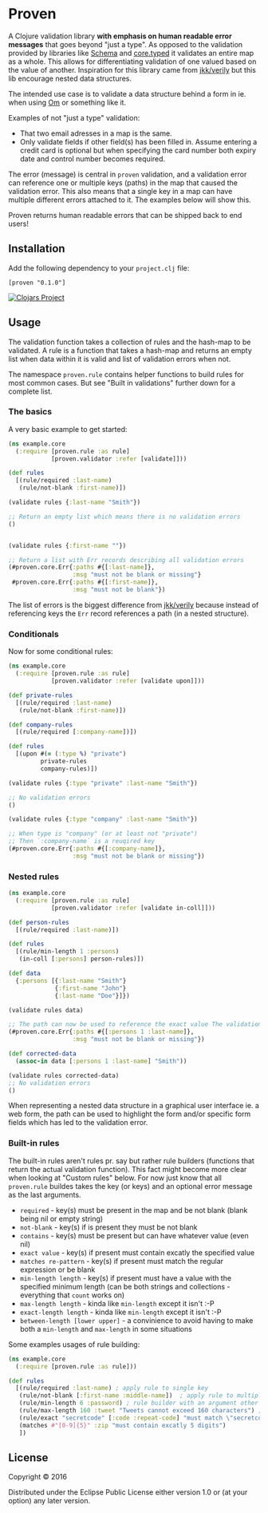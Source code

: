 # Proven



A Clojure validation library **with emphasis on human readable error messages**
that goes beyond "just a type". As opposed to the validation provided by
libraries like [Schema][] and [core.typed][] it validates an entire map as a
whole. This allows for differentiating validation of one valued based on the
value of another. Inspiration for this library came from [jkk/verily][verily]
but this lib encourage nested data structures.

The intended use case is to validate a data structure behind a form in ie. when
using [Om][] or something like it.

Examples of not "just a type" validation:

  * That two email adresses in a map is the same.
  * Only validate fields if other field(s) has been filled in.
    Assume entering a credit card is optional but when specifying the card
    number both expiry date and control number becomes required.

The error (message) is central in `proven` validation, and a validation error
can reference one or multiple keys (paths) in the map that caused the validation
error. This also means that a single key in a map can have multiple different
errors attached to it. The examples below will show this.

Proven returns human readable errors that can be shipped back to end users!

[Schema]: https://github.com/Prismatic/schema
[core.typed]: https://github.com/clojure/core.typed
[Om]: https://github.com/omcljs/om


## Installation

Add the following dependency to your `project.clj` file:

    [proven "0.1.0"]

[![Clojars Project](https://img.shields.io/clojars/v/proven.svg)](https://clojars.org/proven)


## Usage

The validation function takes a collection of rules and the hash-map to be
validated. A rule is a function that takes a hash-map and returns an empty list
when data within it is valid and list of validation errors when not.

The namespace `proven.rule` contains helper functions to build rules for most
common cases. But see "Built in validations" further down for a complete list.


### The basics

A very basic example to get started:

```clj
(ns example.core
  (:require [proven.rule :as rule]
            [proven.validator :refer [validate]]))

(def rules
  [(rule/required :last-name)
   (rule/not-blank :first-name)])

(validate rules {:last-name "Smith"})

;; Return an empty list which means there is no validation errors
()


(validate rules {:first-name ""})

;; Return a list with Err records describing all validation errors
(#proven.core.Err{:paths #{[:last-name]},
                  :msg "must not be blank or missing"}
 #proven.core.Err{:paths #{[:first-name]},
                  :msg "must not be blank"})
```

The list of errors is the biggest difference from [jkk/verily][verily] because
instead of referencing keys the `Err` record references a path (in a nested
structure).


### Conditionals

Now for some conditional rules:

```clj
(ns example.core
  (:require [proven.rule :as rule]
            [proven.validator :refer [validate upon]]))

(def private-rules
  [(rule/required :last-name)
   (rule/not-blank :first-name)])

(def company-rules
  [(rule/required [:company-name])])

(def rules
  [(upon #(= (:type %) "private")
         private-rules
         company-rules)])

(validate rules {:type "private" :last-name "Smith"})

;; No validation errors
()

(validate rules {:type "company" :last-name "Smith"})

;; When type is "company" (or at least not "private")
;; Then `:company-name` is a reuqired key
(#proven.core.Err{:paths #{[:company-name]},
                  :msg "must not be blank or missing"})
```


### Nested rules

```clj
(ns example.core
  (:require [proven.rule :as rule]
            [proven.validator :refer [validate in-coll]]))

(def person-rules
  [(rule/required :last-name)])

(def rules
  [(rule/min-length 1 :persons)
   (in-coll [:persons] person-rules)])

(def data
  {:persons [{:last-name "Smith"}
             {:first-name "John"}
             {:last-name "Doe"}]})

(validate rules data)

;; The path can now be used to reference the exact value The validation path now points exactly
(#proven.core.Err{:paths #{[:persons 1 :last-name]},
                  :msg "must not be blank or missing"})

(def corrected-data
  (assoc-in data [:persons 1 :last-name] "Smith"))

(validate rules corrected-data)
;; No validation errors
()
```

When representing a nested data structure in a graphical user interface
ie. a web form, the path can be used to highlight the form and/or specific form
fields which has led to the validation error.


### Built-in rules

The built-in rules aren't rules pr. say but rather rule builders (functions that
return the actual validation function). This fact might become more clear when
looking at "Custom rules" below. For now just know that all `proven.rule` buildes
takes the key (or keys) and an optional error message as the last arguments.

  * `required` - key(s) must be present in the map and be not blank (blank being nil or empty string)
  * `not-blank` - key(s) if is present they must be not blank
  * `contains` - key(s) must be present but can have whatever value (even nil)
  * `exact value` - key(s) if present must contain excatly the specified value
  * `matches re-pattern` - key(s) if present must match the regular expression or be blank
  * `min-length length` - key(s) if present must have a value with the specified minimum length (can be both strings and collections - everything that `count` works on)
  * `max-length length` - kinda like `min-length` except it isn't :-P
  * `exact-length length` - kinda like `min-length` except it isn't :-P
  * `between-length [lower upper]` - a convinience to avoid having to make both a `min-length` and `max-length` in some situations

Some examples usages of rule building:

```clj
(ns example.core
  (:require [proven.rule :as rule]))

(def rules
  [(rule/required :last-name) ; apply rule to single key
   (rule/not-blank [:first-name :middle-name])  ; apply rule to multiple keys
   (rule/min-length 6 :password) ; rule builder with an argument other than key(s)
   (rule/max-length 160 :tweet "Tweets cannot exceed 160 characters") ; rule builder with an optional error message
   (rule/exact "secretcode" [:code :repeat-code] "must match \"secretcode\"")
   (matches #"[0-9]{5}" :zip "must contain excatly 5 digits")
   ])
```


## License

Copyright © 2016

Distributed under the Eclipse Public License either version 1.0 or (at
your option) any later version.


[verily]:https://github.com/jkk/verily